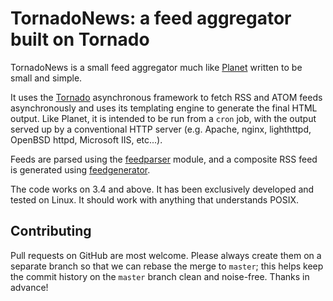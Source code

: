 TornadoNews: a feed aggregator built on Tornado
===============================================

TornadoNews is a small feed aggregator much like
[Planet](http://www.planetplanet.org/) written to be small and simple.

It uses the [Tornado](http://tornadoweb.org/) asynchronous framework to fetch
RSS and ATOM feeds asynchronously and uses its templating engine to generate
the final HTML output.  Like Planet, it is intended to be run from a `cron`
job, with the output served up by a conventional HTTP server (e.g. Apache,
nginx, lighthttpd, OpenBSD httpd, Microsoft IIS, etc...).

Feeds are parsed using the [feedparser](https://pypi.python.org/pypi/feedparser/)
module, and a composite RSS feed is generated using
[feedgenerator](https://pypi.python.org/pypi/feedgenerator).

The code works on 3.4 and above.  It has been exclusively developed and tested
on Linux.  It should work with anything that understands POSIX.


Contributing
----------

Pull requests on GitHub are most welcome.
Please always create them on a separate branch
so that we can rebase the merge to `master`;
this helps keep the commit history on the `master` branch
clean and noise-free.
Thanks in advance!
